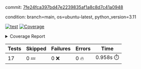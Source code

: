 commit: [7fe24fca397bd47e2239835af1a8c8d7c41a0948](https://github.com/rcmdnk/conf-finder/tree/7fe24fca397bd47e2239835af1a8c8d7c41a0948)

condition: branch=main, os=ubuntu-latest, python_version=3.11

[![test](https://github.com/rcmdnk/conf-finder/actions/workflows/test.yml/badge.svg)](https://github.com/rcmdnk/conf-finder/actions/runs/13779642934)
<a href="https://github.com/rcmdnk/conf-finder/blob/7fe24fca397bd47e2239835af1a8c8d7c41a0948/README.md"><img alt="Coverage" src="https://img.shields.io/badge/Coverage-83%25-green.svg" /></a><details><summary>Coverage Report </summary><table><tr><th>File</th><th>Stmts</th><th>Miss</th><th>Cover</th><th>Missing</th></tr><tbody><tr><td colspan="5"><b>src/conf_finder</b></td></tr><tr><td>&nbsp; &nbsp;<a href="https://github.com/rcmdnk/conf-finder/blob/7fe24fca397bd47e2239835af1a8c8d7c41a0948/src/conf_finder/conf_finder.py">conf_finder.py</a></td><td>169</td><td>29</td><td>83%</td><td><a href="https://github.com/rcmdnk/conf-finder/blob/7fe24fca397bd47e2239835af1a8c8d7c41a0948/src/conf_finder/conf_finder.py#L8">8</a>, <a href="https://github.com/rcmdnk/conf-finder/blob/7fe24fca397bd47e2239835af1a8c8d7c41a0948/src/conf_finder/conf_finder.py#L62-L63">62&ndash;63</a>, <a href="https://github.com/rcmdnk/conf-finder/blob/7fe24fca397bd47e2239835af1a8c8d7c41a0948/src/conf_finder/conf_finder.py#L86-L90">86&ndash;90</a>, <a href="https://github.com/rcmdnk/conf-finder/blob/7fe24fca397bd47e2239835af1a8c8d7c41a0948/src/conf_finder/conf_finder.py#L99-L100">99&ndash;100</a>, <a href="https://github.com/rcmdnk/conf-finder/blob/7fe24fca397bd47e2239835af1a8c8d7c41a0948/src/conf_finder/conf_finder.py#L105-L106">105&ndash;106</a>, <a href="https://github.com/rcmdnk/conf-finder/blob/7fe24fca397bd47e2239835af1a8c8d7c41a0948/src/conf_finder/conf_finder.py#L150">150</a>, <a href="https://github.com/rcmdnk/conf-finder/blob/7fe24fca397bd47e2239835af1a8c8d7c41a0948/src/conf_finder/conf_finder.py#L169-L174">169&ndash;174</a>, <a href="https://github.com/rcmdnk/conf-finder/blob/7fe24fca397bd47e2239835af1a8c8d7c41a0948/src/conf_finder/conf_finder.py#L195">195</a>, <a href="https://github.com/rcmdnk/conf-finder/blob/7fe24fca397bd47e2239835af1a8c8d7c41a0948/src/conf_finder/conf_finder.py#L200">200</a>, <a href="https://github.com/rcmdnk/conf-finder/blob/7fe24fca397bd47e2239835af1a8c8d7c41a0948/src/conf_finder/conf_finder.py#L228">228</a>, <a href="https://github.com/rcmdnk/conf-finder/blob/7fe24fca397bd47e2239835af1a8c8d7c41a0948/src/conf_finder/conf_finder.py#L246">246</a>, <a href="https://github.com/rcmdnk/conf-finder/blob/7fe24fca397bd47e2239835af1a8c8d7c41a0948/src/conf_finder/conf_finder.py#L289-L290">289&ndash;290</a>, <a href="https://github.com/rcmdnk/conf-finder/blob/7fe24fca397bd47e2239835af1a8c8d7c41a0948/src/conf_finder/conf_finder.py#L320-L321">320&ndash;321</a>, <a href="https://github.com/rcmdnk/conf-finder/blob/7fe24fca397bd47e2239835af1a8c8d7c41a0948/src/conf_finder/conf_finder.py#L325">325</a>, <a href="https://github.com/rcmdnk/conf-finder/blob/7fe24fca397bd47e2239835af1a8c8d7c41a0948/src/conf_finder/conf_finder.py#L333">333</a></td></tr><tr><td><b>TOTAL</b></td><td><b>174</b></td><td><b>29</b></td><td><b>83%</b></td><td>&nbsp;</td></tr></tbody></table></details>

| Tests | Skipped | Failures | Errors | Time |
| ----- | ------- | -------- | -------- | ------------------ |
| 17 | 0 :zzz: | 0 :x: | 0 :fire: | 0.958s :stopwatch: |


